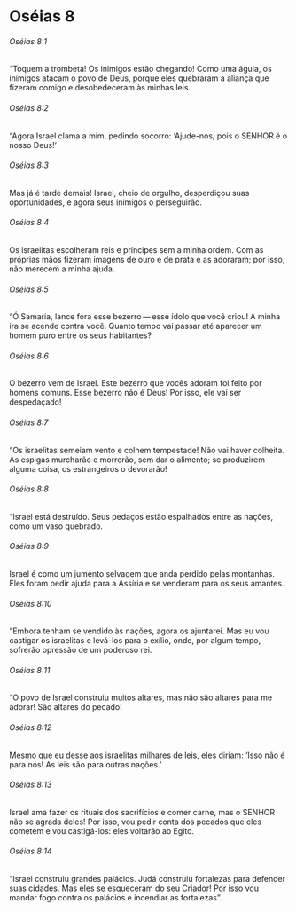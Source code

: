 # Oséias 8

###### Oséias 8:1

“Toquem a trombeta! Os inimigos estão chegando! Como uma águia, os inimigos atacam o povo de Deus, porque eles quebraram a aliança que fizeram comigo e desobedeceram às minhas leis.

###### Oséias 8:2

“Agora Israel clama a mim, pedindo socorro: ‘Ajude-nos, pois o SENHOR é o nosso Deus!’

###### Oséias 8:3

Mas já é tarde demais! Israel, cheio de orgulho, desperdiçou suas oportunidades, e agora seus inimigos o perseguirão.

###### Oséias 8:4

Os israelitas escolheram reis e príncipes sem a minha ordem. Com as próprias mãos fizeram imagens de ouro e de prata e as adoraram; por isso, não merecem a minha ajuda.

###### Oséias 8:5

“Ó Samaria, lance fora esse bezerro — esse ídolo que você criou! A minha ira se acende contra você. Quanto tempo vai passar até aparecer um homem puro entre os seus habitantes?

###### Oséias 8:6

O bezerro vem de Israel. Este bezerro que vocês adoram foi feito por homens comuns. Esse bezerro não é Deus! Por isso, ele vai ser despedaçado!

###### Oséias 8:7

“Os israelitas semeiam vento e colhem tempestade! Não vai haver colheita. As espigas murcharão e morrerão, sem dar o alimento; se produzirem alguma coisa, os estrangeiros o devorarão!

###### Oséias 8:8

“Israel está destruído. Seus pedaços estão espalhados entre as nações, como um vaso quebrado.

###### Oséias 8:9

Israel é como um jumento selvagem que anda perdido pelas montanhas. Eles foram pedir ajuda para a Assíria e se venderam para os seus amantes.

###### Oséias 8:10

“Embora tenham se vendido às nações, agora os ajuntarei. Mas eu vou castigar os israelitas e levá-los para o exílio, onde, por algum tempo, sofrerão opressão de um poderoso rei.

###### Oséias 8:11

“O povo de Israel construiu muitos altares, mas não são altares para me adorar! São altares do pecado!

###### Oséias 8:12

Mesmo que eu desse aos israelitas milhares de leis, eles diriam: ‘Isso não é para nós! As leis são para outras nações.’

###### Oséias 8:13

Israel ama fazer os rituais dos sacrifícios e comer carne, mas o SENHOR não se agrada deles! Por isso, vou pedir conta dos pecados que eles cometem e vou castigá-los: eles voltarão ao Egito.

###### Oséias 8:14

“Israel construiu grandes palácios. Judá construiu fortalezas para defender suas cidades. Mas eles se esqueceram do seu Criador! Por isso vou mandar fogo contra os palácios e incendiar as fortalezas”.


